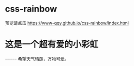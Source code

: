 # css-rainbow
预览请点击 https://www-qqy.github.io/css-rainbow/index.html
# 这是一个超有爱的小彩虹
------  希望天气晴朗，万物可爱。
